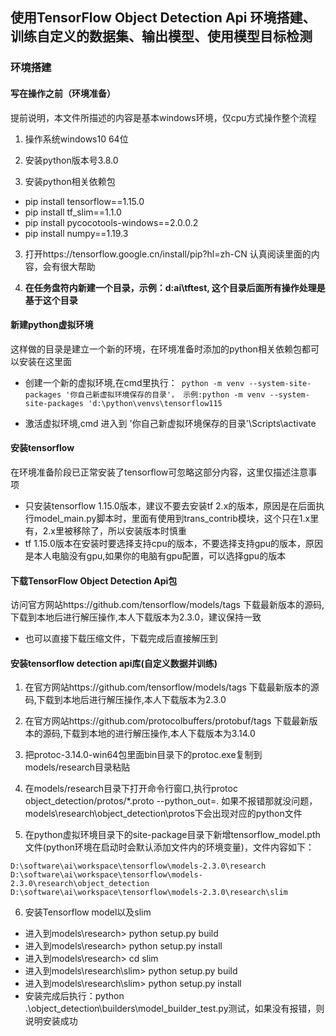 
## 使用TensorFlow Object Detection Api 环境搭建、训练自定义的数据集、输出模型、使用模型目标检测

### 环境搭建

#### 写在操作之前（环境准备）

提前说明，本文件所描述的内容是基本windows环境，仅cpu方式操作整个流程

1. 操作系统windows10 64位

1. 安装python版本号3.8.0

2. 安装python相关依赖包
 + pip install tensorflow==1.15.0
 + pip install tf_slim==1.1.0
 + pip install pycocotools-windows==2.0.0.2
 + pip install numpy==1.19.3

3. 打开https://tensorflow.google.cn/install/pip?hl=zh-CN 认真阅读里面的内容，会有很大帮助

4. <strong style color='red'>在任务盘符内新建一个目录，示例：d:ai\tftest, 这个目录后面所有操作处理是基于这个目录</strong>

#### 新建python虚拟环境
这样做的目录是建立一个新的环境，在环境准备时添加的python相关依赖包都可以安装在这里面
 + 创建一个新的虚拟环境,在cmd里执行：``` python -m venv --system-site-packages '你自己新虚拟环境保存的目录'， 示例:python -m venv --system-site-packages 'd:\python\venvs\tensorflow115```
 
 + 激活虚拟环境,cmd 进入到 '你自己新虚拟环境保存的目录'\Scripts\activate
 
#### 安装tensorflow
 在环境准备阶段已正常安装了tensorflow可忽略这部分内容，这里仅描述注意事项
  + 只安装tensorflow 1.15.0版本，建议不要去安装tf 2.x的版本，原因是在后面执行model_main.py脚本时，里面有使用到trans_contrib模块，这个只在1.x里有，2.x里被移除了，所以安装版本时慎重
  + tf 1.15.0版本在安装时要选择支持cpu的版本，不要选择支持gpu的版本，原因是本人电脑没有gpu,如果你的电脑有gpu配置，可以选择gpu的版本

#### 下载TensorFlow Object Detection Api包
访问官方网站https://github.com/tensorflow/models/tags 下载最新版本的源码,下载到本地后进行解压操作,本人下载版本为2.3.0，建议保持一致
  + 也可以直接下载压缩文件，下载完成后直接解压到
 
 
 



#### 安装tensorflow detection api库(自定义数据并训练)

1. 在官方网站https://github.com/tensorflow/models/tags 下载最新版本的源码,下载到本地后进行解压操作,本人下载版本为2.3.0

2. 在官方网站https://github.com/protocolbuffers/protobuf/tags 下载最新版本的源码,下载到本地的进行解压操作,本人下载版本为3.14.0

3. 把protoc-3.14.0-win64包里面bin目录下的protoc.exe复制到models/research目录粘贴

4. 在models/research目录下打开命令行窗口,执行protoc object_detection/protos/*.proto --python_out=.  如果不报错那就没问题，models\research\object_detection\protos下会出现对应的python文件

5. 在python虚拟环境目录下的site-package目录下新增tensorflow_model.pth文件(python环境在启动时会默认添加文件内的环境变量)，文件内容如下：
```
D:\software\ai\workspace\tensorflow\models-2.3.0\research
D:\software\ai\workspace\tensorflow\models-2.3.0\research\object_detection
D:\software\ai\workspace\tensorflow\models-2.3.0\research\slim
```


6. 安装Tensorflow model以及slim

 + 进入到models\research> python setup.py build
 + 进入到models\research> python setup.py install
 + 进入到models\research> cd slim
 + 进入到models\research\slim> python setup.py build
 + 进入到models\research\slim> python setup.py install
 + 安装完成后执行：python .\object_detection\builders\model_builder_test.py测试，如果没有报错，则说明安装成功

  


